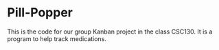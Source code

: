# Pill-Popper
This is the code for our group Kanban project in the class CSC130.
It is a program to help track medications.
